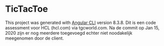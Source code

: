 # TicTacToe

This project was generated with [Angular CLI](https://github.com/angular/angular-cli) version 8.3.8.
Dit is een code assessment voor HCL (hcl.com) via tgcworld.com. Na de commit op Jan 15, 2020 zijn er nog meerdere toegevoegd echter niet noodakelijk meegenomen door de client.
